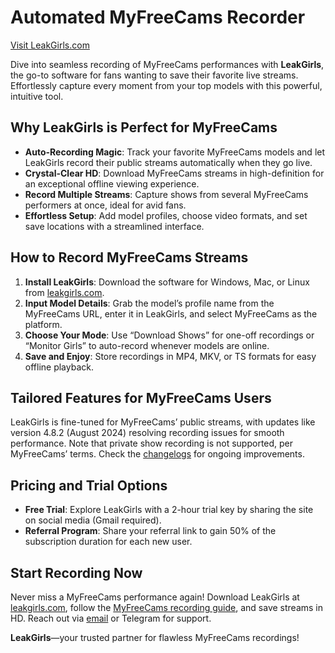 # Automated MyFreeCams Recorder

[Visit LeakGirls.com](https://leakgirls.com)

Dive into seamless recording of MyFreeCams performances with **LeakGirls**, the go-to software for fans wanting to save their favorite live streams. Effortlessly capture every moment from your top models with this powerful, intuitive tool.

## Why LeakGirls is Perfect for MyFreeCams

- **Auto-Recording Magic**: Track your favorite MyFreeCams models and let LeakGirls record their public streams automatically when they go live.
- **Crystal-Clear HD**: Download MyFreeCams streams in high-definition for an exceptional offline viewing experience.
- **Record Multiple Streams**: Capture shows from several MyFreeCams performers at once, ideal for avid fans.
- **Effortless Setup**: Add model profiles, choose video formats, and set save locations with a streamlined interface.

## How to Record MyFreeCams Streams

1. **Install LeakGirls**: Download the software for Windows, Mac, or Linux from [leakgirls.com](https://leakgirls.com/#download).
2. **Input Model Details**: Grab the model’s profile name from the MyFreeCams URL, enter it in LeakGirls, and select MyFreeCams as the platform.
3. **Choose Your Mode**: Use “Download Shows” for one-off recordings or “Monitor Girls” to auto-record whenever models are online.
4. **Save and Enjoy**: Store recordings in MP4, MKV, or TS formats for easy offline playback.

## Tailored Features for MyFreeCams Users

LeakGirls is fine-tuned for MyFreeCams’ public streams, with updates like version 4.8.2 (August 2024) resolving recording issues for smooth performance. Note that private show recording is not supported, per MyFreeCams’ terms. Check the [changelogs](https://leakgirls.com/#changelogs) for ongoing improvements.[](https://leakgirls.com/Guides/record-myfreecams/)

## Pricing and Trial Options

- **Free Trial**: Explore LeakGirls with a 2-hour trial key by sharing the site on social media (Gmail required).
- **Referral Program**: Share your referral link to gain 50% of the subscription duration for each new user.

## Start Recording Now

Never miss a MyFreeCams performance again! Download LeakGirls at [leakgirls.com](https://leakgirls.com/#download), follow the [MyFreeCams recording guide](https://leakgirls.com/Guides/record-myfreecams/), and save streams in HD. Reach out via [email](https://leakgirls.com/#contacts) or Telegram for support.

**LeakGirls**—your trusted partner for flawless MyFreeCams recordings!
